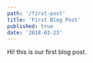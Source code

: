 ```yaml
---
path: '/first-post'
title: 'First Blog Post'
published: true
date: '2018-03-23'
---
```


Hi! this is our first blog post.
